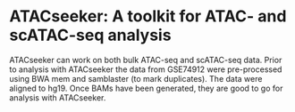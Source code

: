# ATACseeker: A toolkit for ATAC- and scATAC-seq analysis

ATACseeker can work on both bulk ATAC-seq and scATAC-seq data. Prior to analysis with ATACseeker the data from GSE74912 were pre-processed using BWA mem and samblaster (to mark duplicates). The data were aligned to hg19. Once BAMs have been generated, they are good to go for analysis with ATACseeker.
